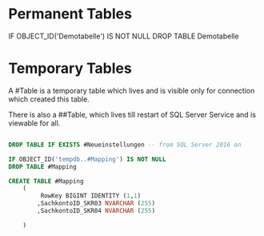 

# Permanent Tables

IF OBJECT_ID('Demotabelle') IS NOT NULL
DROP TABLE Demotabelle 



# Temporary Tables

A #Table is a temporary table which lives and is visible only for connection which created this table.

There is also a ##Table, which lives till restart of SQL Server Service and is viewable for all. 


````SQL

DROP TABLE IF EXISTS #Neueinstellungen -- from SQL Server 2016 on

IF OBJECT_ID('tempdb..#Mapping') IS NOT NULL
DROP TABLE #Mapping

CREATE TABLE #Mapping 
    (
         RowKey BIGINT IDENTITY (1,1)
        ,SachkontoID_SKR03 NVARCHAR (255)
        ,SachkontoID_SKR04 NVARCHAR (255)

    )

````
